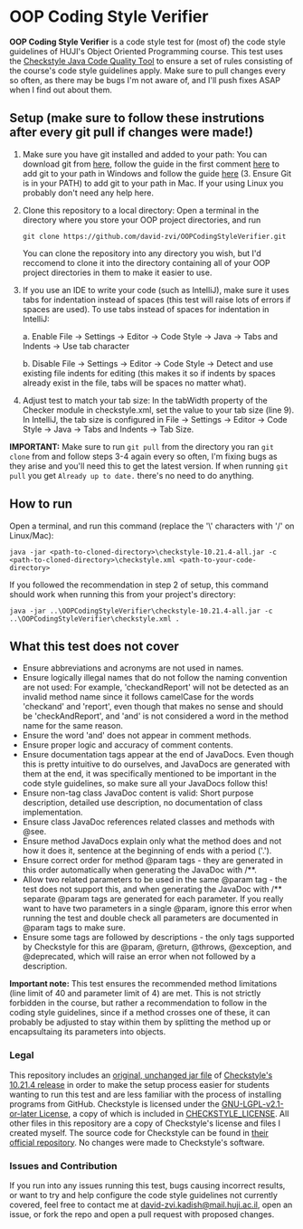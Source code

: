 # OOP Coding Style Verifier

**OOP Coding Style Verifier** is a code style test for (most of) the code style guidelines of HUJI's Object Oriented Programming course.
This test uses the [Checkstyle Java Code Quality Tool](https://checkstyle.sourceforge.io/) to ensure a set of rules consisting of the course's code style guidelines apply.
Make sure to pull changes every so often, as there may be bugs I'm not aware of, and I'll push fixes ASAP when I find out about them.


## Setup (make sure to follow these instrutions after every git pull if changes were made!)
1. Make sure you have git installed and added to your path: You can download git from [here](https://git-scm.com/downloads), follow the guide in the first comment [here](https://stackoverflow.com/questions/4492979/error-git-is-not-recognized-as-an-internal-or-external-command) to add git to your path in Windows and follow the guide [here](https://graphite.dev/guides/how-to-resolve-the-error-git-is-not-recognized-on-mac) (3. Ensure Git is in your PATH) to add git to your path in Mac. If your using Linux you probably don't need any help here.
   
2. Clone this repository to a local directory: Open a terminal in the directory where you store your OOP project directories, and run
   ```
   git clone https://github.com/david-zvi/OOPCodingStyleVerifier.git
   ```
   You can clone the repository into any directory you wish, but I'd reccomend to clone it into the directory containing all of your OOP project directories in them to make it easier to use.

3. If you use an IDE to write your code (such as IntelliJ), make sure it uses tabs for indentation instead of spaces (this test will raise lots of errors if spaces are used). To use tabs instead of spaces for indentation in IntelliJ:

    a. Enable File -> Settings -> Editor -> Code Style -> Java -> Tabs and Indents -> Use tab character
   
    b. Disable File -> Settings -> Editor -> Code Style -> Detect and use existing file indents for editing (this makes it so if indents by spaces already exist in the file, tabs will be spaces no matter what).
   
4. Adjust test to match your tab size: In the tabWidth property of the Checker module in checkstyle.xml, set the value to your tab size (line 9). In IntelliJ, the tab size is configured in File -> Settings -> Editor -> Code Style -> Java -> Tabs and Indents -> Tab Size.

**IMPORTANT:** Make sure to run ```git pull``` from the directory you ran ```git clone``` from and follow steps 3-4 again every so often, I'm fixing bugs as they arise and you'll need this to get the latest version. If when running ```git pull``` you get ```Already up to date.``` there's no need to do anything.


## How to run
Open a terminal, and run this command (replace the '\\' characters with '/' on Linux/Mac):
```
java -jar <path-to-cloned-directory>\checkstyle-10.21.4-all.jar -c <path-to-cloned-directory>\checkstyle.xml <path-to-your-code-directory>
```

If you followed the recommendation in step 2 of setup, this command should work when running this from your project's directory:
```
java -jar ..\OOPCodingStyleVerifier\checkstyle-10.21.4-all.jar -c ..\OOPCodingStyleVerifier\checkstyle.xml .
```


## What this test does not cover
- Ensure abbreviations and acronyms are not used in names.
- Ensure logically illegal names that do not follow the naming convention are not used: For example, 'checkandReport' will not be detected as an invalid method name since it follows camelCase for the words 'checkand' and 'report', even though that makes no sense and should be 'checkAndReport', and 'and' is not considered a word in the method name for the same reason.
- Ensure the word 'and' does not appear in comment methods.
- Ensure proper logic and accuracy of comment contents.
- Ensure documentation tags appear at the end of JavaDocs. Even though this is pretty intuitive to do ourselves, and JavaDocs are generated with them at the end, it was specifically mentioned to be important in the code style guidelines, so make sure all your JavaDocs follow this!
- Ensure non-tag class JavaDoc content is valid: Short purpose description, detailed use description, no documentation of class implementation.
- Ensure class JavaDoc references related classes and methods with @see.
- Ensure method JavaDocs explain only what the method does and not how it does it, sentence at the beginning of ends with a period ('.').
- Ensure correct order for method @param tags - they are generated in this order automatically when generating the JavaDoc with /**.
- Allow two related parameters to be used in the same @param tag - the test does not support this, and when generating the JavaDoc with /** separate @param tags are generated for each parameter. If you really want to have two parameters in a single @param, ignore this error when running the test and double check all parameters are documented in @param tags to make sure.
- Ensure some tags are followed by descriptions - the only tags supported by Checkstyle for this are @param, @return, @throws, @exception, and @deprecated, which will raise an error when not followed by a description.

**Important note:** This test ensures the recommended method limitations (line limit of 40 and parameter limit of 4) are met. This is not strictly forbidden in the course, but rather a recommendation to follow in the coding style guidelines, since if a method crosses one of these, it can probably be adjusted to stay within them by splitting the method up or encapsultaing its parameters into objects.


### Legal
This repository includes an [original, unchanged jar file](https://github.com/david-zvi/OOPCodingStyleVerifier/blob/main/checkstyle-10.21.4-all.jar) of [Checkstyle's 10.21.4 release](https://github.com/checkstyle/checkstyle/releases/tag/checkstyle-10.21.4) in order to make the setup process easier for students wanting to run this test and are less familiar with the process of installing programs from GitHub.
Checkstyle is licensed under the [GNU-LGPL-v2.1-or-later License](https://www.gnu.org/licenses/old-licenses/lgpl-2.1.txt), a copy of which is included in [CHECKSTYLE_LICENSE](https://github.com/david-zvi/OOPCodingStyleVerifier/blob/main/CHECKSTYLE_LICENSE). All other files in this repository are a copy of Checkstyle's license and files I created myself.
The source code for Checkstyle can be found in [their official repository](https://github.com/checkstyle/checkstyle).
No changes were made to Checkstyle's software.


### Issues and Contribution
If you run into any issues running this test, bugs causing incorrect results, or want to try and help configure the code style guidelines not currently covered, feel free to contact me at david-zvi.kadish@mail.huji.ac.il, open an issue, or fork the repo and open a pull request with proposed changes.
